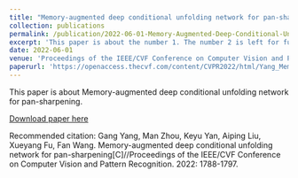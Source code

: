 ```yaml
---
title: "Memory-augmented deep conditional unfolding network for pan-sharpening"
collection: publications
permalink: /publication/2022-06-01-Memory-Augmented-Deep-Conditional-Unfolding-Network-for-Pan-Sharpening.md
excerpt: 'This paper is about the number 1. The number 2 is left for future work.'
date: 2022-06-01
venue: 'Proceedings of the IEEE/CVF Conference on Computer Vision and Pattern Recognition (CVPR)'
paperurl: 'https://openaccess.thecvf.com/content/CVPR2022/html/Yang_Memory-Augmented_Deep_Conditional_Unfolding_Network_for_Pan-Sharpening_CVPR_2022_paper.html'
---
```

This paper is about Memory-augmented deep conditional unfolding network for pan-sharpening.

[Download paper here](https://openaccess.thecvf.com/content/CVPR2022/html/Yang_Memory-Augmented_Deep_Conditional_Unfolding_Network_for_Pan-Sharpening_CVPR_2022_paper.html)

Recommended citation: Gang Yang, Man Zhou, Keyu Yan, Aiping Liu, Xueyang Fu, Fan Wang. Memory-augmented deep conditional unfolding network for pan-sharpening[C]//Proceedings of the IEEE/CVF Conference on Computer Vision and Pattern Recognition. 2022: 1788-1797.
